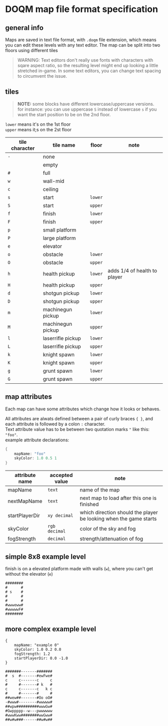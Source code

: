 # DOQM map file format specification



## general info
Maps are saved in text file format, with `.doqm` file extension, which means you can edit these levels with any text editor. The map can be split into two floors using different tiles  

>WARNING: Text editors don't really use fonts with characters with sqare aspect ratio,
so the resulting level might end up looking a little stretched in-game. In some text
editors, you can change text spacing to circumvent the issue.



## tiles
>**NOTE:** some blocks have different lowercase/uppercase versions.  
for instance: you can use uppercase `S` instead of lowercase `s` if you want the start position to be on the 2nd floor.

`lower` means it's on the 1st floor  
`upper` means it;s on the 2st floor  

tile character | tile name          | floor   | note        
-------------- | ------------------ | ------- | ------------
`-`            | none               |         |
` `            | empty              |         |
`#`            | full               |         |
`w`            | wall-mid           |         |
`c`            | ceiling            |         |
`s`            | start              | `lower` |
`S`            | start              | `upper` |
`f`            | finish             | `lower` |
`F`            | finish             | `upper` |
`p`            | small platform     |         |
`P`            | large platform     |         |
`e`            | elevator           |         |
`o`            | obstacle           | `lower` |
`O`            | obstacle           | `upper` |
`h`            | health pickup      | `lower` | adds 1/4 of health to player
`H`            | health pickup      | `upper` |
`d`            | shotgun pickup     | `lower` |
`D`            | shotgun pickup     | `upper` |
`m`            | machinegun pickup  | `lower` |
`M`            | machinegun pickup  | `upper` |
`l`            | laserrifle pickup  | `lower` |
`L`            | laserrifle pickup  | `upper` |
`k`            | knight spawn       | `lower` |
`K`            | knight spawn       | `upper` |
`g`            | grunt spawn        | `lower` |
`G`            | grunt spawn        | `upper` |



## map attributes
Each map can have some attributes which change how it looks or behaves.  

All attributes are alwats defined between a pair of curly braces `{ }`, and each attribute is followed by a colon `:` character.  
Text attribute value has to be between two quotation marks `"` like this: `"foo"`.  
example attribute declarations:  
```cpp
{
	mapName: "foo"
	skyColor: 1.0 0.5 1
}
```


attribute name | accepted value | note
-------------- | -------------- | ----
mapName        | `text`         | name of the map
nextMapName    | `text`         | next map to load after this one is finished
startPlayerDir | `xy decimal`   | which direction should the player be looking when the game starts
skyColor       | `rgb decimal`  | color of the sky and fog
fogStrength    | `decimal`      | strength/attenuation of fog



## simple 8x8 example level
finish is on a elevated platform made with walls (`w`), where you can't get without the elevator (`e`)  

```
########
#      #
# s    #
#      #
#      #
#wwweww#
#wwwwwF#
########
```

## more complex example level

```
{
	mapName: "example 0"
	skyColor: 1.0 0.2 0.0
	fogStrength: 1.2
	startPlayerDir: 0.0 -1.0
}

#######-------#######
#  s  #-------#ewFwe#
c     c-------c     c
#     #-------# k   #
c     c-------c   k c
#     #-------#     #
##wew##-------#Oo oO#
-#www#--------#wwwww#
##wpw##########wwwGw#
#Gwppppp--w---pwwwwww
#wwwKww########wwGww#
##w#w###------##w#w##
```
